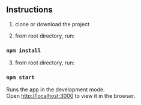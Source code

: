 

## Instructions 



1. clone or download the project

2. from root directory, run:

### `npm install`

3. from root  directory, run:

### `npm start`

Runs the app in the development mode.<br>
Open [http://localhost:3000](http://localhost:3000) to view it in the browser.
